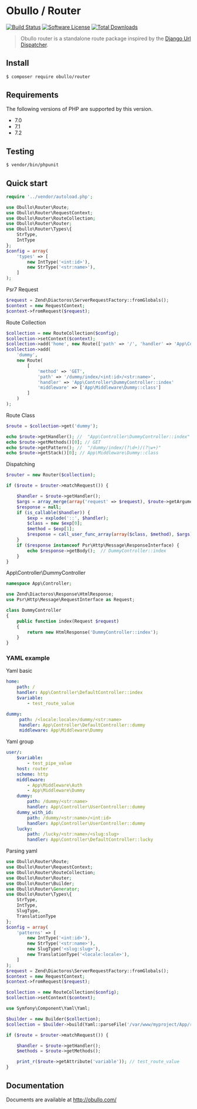 
# Obullo / Router

[![Build Status](https://travis-ci.org/obullo/Router.svg?branch=master)](https://travis-ci.org/obullo/Router)
[![Software License](https://img.shields.io/badge/license-MIT-brightgreen.svg)](LICENSE.md)
[![Total Downloads](https://img.shields.io/packagist/dt/obullo/router.svg)](https://packagist.org/packages/obullo/router)

> Obullo router is a standalone route package inspired by the <a href="https://docs.djangoproject.com/en/2.0/topics/http/urls/">Django Url Dispatcher</a>.


## Install

``` bash
$ composer require obullo/router
```

## Requirements

The following versions of PHP are supported by this version.

* 7.0
* 7.1
* 7.2

## Testing

``` bash
$ vendor/bin/phpunit
```

## Quick start

```php
require '../vendor/autoload.php';

use Obullo\Router\Route;
use Obullo\Router\RequestContext;
use Obullo\Router\RouteCollection;
use Obullo\Router\Router;
use Obullo\Router\Types\{
    StrType,
    IntType
};
$config = array(
    'types' => [
        new IntType('<int:id>'),
        new StrType('<str:name>'),
    ]
);
```

Psr7 Request

```php
$request = Zend\Diactoros\ServerRequestFactory::fromGlobals();
$context = new RequestContext;
$context->fromRequest($request);
```

Route Collection

```php
$collection = new RouteCollection($config);
$collection->setContext($context);
$collection->add('home', new Route(['path' => '/', 'handler' => 'App\Controller\DefaultController::index'));
$collection->add(
    'dummy',
    new Route(
        [
            'method' => 'GET',
            'path' => '/dummy/index/<int:id>/<str:name>',
            'handler' => 'App\Controller\DummyController::index'
            'middleware' => ['App\Middleware\Dummy::class']
        ]
    )
);
```

Route Class

```php
$route = $collection->get('dummy');

echo $route->getHandler(); //  "App\Controller\DummyController::index"
echo $route->getMethods()[0]; // GET
echo $route->getPattern(); //  "/dummy/index/(?\d+)/(?\w+)"
echo $route->getStack()[0]; // App\Middleware\Dummy::class
```

Dispatching

```php
$router = new Router($collection);

if ($route = $router->matchRequest()) {

    $handler = $route->getHandler();
    $args = array_merge(array('request' => $request), $route->getArguments());
    $response = null;
    if (is_callable($handler)) {
        $exp = explode('::', $handler);
        $class = new $exp[0];
        $method = $exp[1];
        $response = call_user_func_array(array($class, $method), $args);
    }
    if ($response instanceof Psr\Http\Message\ResponseInterface) {
        echo $response->getBody();  // DummyController::index
    }
}
```

App\Controller\DummyController

```php
namespace App\Controller;

use Zend\Diactoros\Response\HtmlResponse;
use Psr\Http\Message\RequestInterface as Request;

class DummyController
{
    public function index(Request $request)
    {
        return new HtmlResponse('DummyController::index');
    }
}
```

### YAML example

Yaml basic

```yaml
home: 
    path: /
    handler: App\Controller\DefaultController::index
    $variable:
        - test_route_value

dummy:
     path: /<locale:locale>/dummy/<str:name>
     handler: App\Controller\DefaultController::dummy
     middleware: App\Middleware\Dummy
```

Yaml group 

```yaml
user/:
    $variable:
        - test_pipe_value
    host: router
    scheme: http
    middleware: 
        - App\Middleware\Auth
        - App\Middleware\Dummy
    dummy:
        path: /dummy/<str:name>
        handler: App\Controller\UserController::dummy
    dummy_with_id:
        path: /dummy/<str:name>/<int:id>
        handler: App\Controller\UserController::dummy
    lucky:
        path: /lucky/<str:name>/<slug:slug>
        handler: App\Controller\DefaultController::lucky
```

Parsing yaml

```php
use Obullo\Router\Route;
use Obullo\Router\RequestContext;
use Obullo\Router\RouteCollection;
use Obullo\Router\Router;
use Obullo\Router\Builder;
use Obullo\Router\Generator;
use Obullo\Router\Types\{
    StrType,
    IntType,
    SlugType,
    TranslationType
};
$config = array(
    'patterns' => [
        new IntType('<int:id>'),
        new StrType('<str:name>'),
        new SlugType('<slug:slug>'),
        new TranslationType('<locale:locale>'),
    ]
);
$request = Zend\Diactoros\ServerRequestFactory::fromGlobals();
$context = new RequestContext;
$context->fromRequest($request);

$collection = new RouteCollection($config);
$collection->setContext($context);

use Symfony\Component\Yaml\Yaml;

$builder = new Builder($collection);
$collection = $builder->build(Yaml::parseFile('/var/www/myproject/App/routes.yaml'));

if ($route = $router->matchRequest()) {

    $handler = $route->getHandler();
    $methods = $route->getMethods();

    print_r($route->getAttribute('variable')); // test_route_value
}
```

## Documentation

Documents are available at <a href="http://obullo.com/">http://obullo.com/</a>